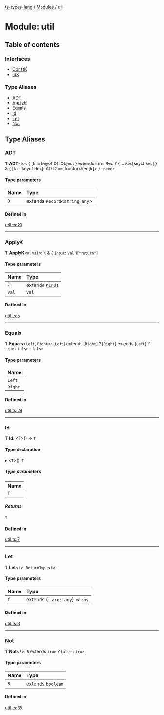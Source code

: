 [ts-types-lang](../README.md) / [Modules](../modules.md) / util

# Module: util

## Table of contents

### Interfaces

- [ConstK](../interfaces/util.ConstK.md)
- [IdK](../interfaces/util.IdK.md)

### Type Aliases

- [ADT](util.md#adt)
- [ApplyK](util.md#applyk)
- [Equals](util.md#equals)
- [Id](util.md#id)
- [Let](util.md#let)
- [Not](util.md#not)

## Type Aliases

### ADT

Ƭ **ADT**<`D`\>: { [k in keyof D]: Object } extends infer Rec ? { `t`: `Rec`[keyof `Rec`]  } & { [k in keyof Rec]: ADTConstructor<Rec[k]\> } : `never`

#### Type parameters

| Name | Type |
| :------ | :------ |
| `D` | extends `Record`<`string`, `any`\> |

#### Defined in

[util.ts:23](https://github.com/phenax/ts-types-runtime-environment/blob/78e384c/stdlib/util.ts#L23)

___

### ApplyK

Ƭ **ApplyK**<`K`, `Val`\>: `K` & { `input`: `Val`  }[``"return"``]

#### Type parameters

| Name | Type |
| :------ | :------ |
| `K` | extends [`Kind1`](../interfaces/effect.Kind1.md) |
| `Val` | `Val` |

#### Defined in

[util.ts:5](https://github.com/phenax/ts-types-runtime-environment/blob/78e384c/stdlib/util.ts#L5)

___

### Equals

Ƭ **Equals**<`Left`, `Right`\>: [`Left`] extends [`Right`] ? [`Right`] extends [`Left`] ? ``true`` : ``false`` : ``false``

#### Type parameters

| Name |
| :------ |
| `Left` |
| `Right` |

#### Defined in

[util.ts:29](https://github.com/phenax/ts-types-runtime-environment/blob/78e384c/stdlib/util.ts#L29)

___

### Id

Ƭ **Id**: <T\>() => `T`

#### Type declaration

▸ <`T`\>(): `T`

##### Type parameters

| Name |
| :------ |
| `T` |

##### Returns

`T`

#### Defined in

[util.ts:7](https://github.com/phenax/ts-types-runtime-environment/blob/78e384c/stdlib/util.ts#L7)

___

### Let

Ƭ **Let**<`f`\>: `ReturnType`<`f`\>

#### Type parameters

| Name | Type |
| :------ | :------ |
| `f` | extends (...`args`: `any`) => `any` |

#### Defined in

[util.ts:3](https://github.com/phenax/ts-types-runtime-environment/blob/78e384c/stdlib/util.ts#L3)

___

### Not

Ƭ **Not**<`B`\>: `B` extends ``true`` ? ``false`` : ``true``

#### Type parameters

| Name | Type |
| :------ | :------ |
| `B` | extends `boolean` |

#### Defined in

[util.ts:35](https://github.com/phenax/ts-types-runtime-environment/blob/78e384c/stdlib/util.ts#L35)
